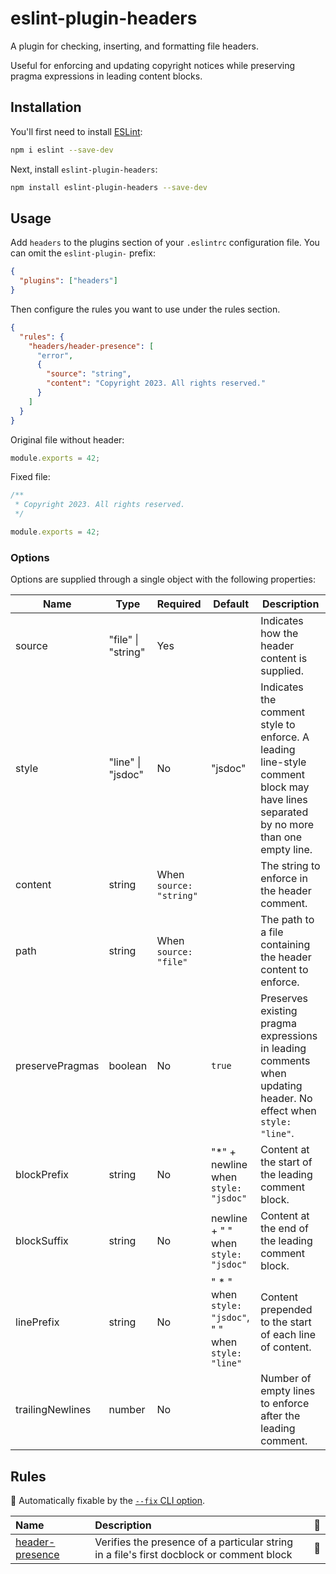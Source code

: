 # eslint-plugin-headers

A plugin for checking, inserting, and formatting file headers.

Useful for enforcing and updating copyright notices while preserving
pragma expressions in leading content blocks.

## Installation

You'll first need to install [ESLint](https://eslint.org/):

```sh
npm i eslint --save-dev
```

Next, install `eslint-plugin-headers`:

```sh
npm install eslint-plugin-headers --save-dev
```

## Usage

Add `headers` to the plugins section of your `.eslintrc` configuration file. You can omit the `eslint-plugin-` prefix:

```json
{
  "plugins": ["headers"]
}
```

Then configure the rules you want to use under the rules section.

```json
{
  "rules": {
    "headers/header-presence": [
      "error",
      {
        "source": "string",
        "content": "Copyright 2023. All rights reserved."
      }
    ]
  }
}
```

Original file without header:

```js
module.exports = 42;
```

Fixed file:

```js
/**
 * Copyright 2023. All rights reserved.
 */

module.exports = 42;
```

### Options

Options are supplied through a single object with the following properties:

| Name             | Type               | Required                | Default                                                | Description                                                                                                                         |
| ---------------- | ------------------ | ----------------------- | ------------------------------------------------------ | ----------------------------------------------------------------------------------------------------------------------------------- |
| source           | "file" \| "string" | Yes                     |                                                        | Indicates how the header content is supplied.                                                                                       |
| style            | "line" \| "jsdoc"  | No                      | "jsdoc"                                                | Indicates the comment style to enforce. A leading line-style comment block may have lines separated by no more than one empty line. |
| content          | string             | When `source: "string"` |                                                        | The string to enforce in the header comment.                                                                                        |
| path             | string             | When `source: "file"`   |                                                        | The path to a file containing the header content to enforce.                                                                        |
| preservePragmas  | boolean            | No                      | `true`                                                 | Preserves existing pragma expressions in leading comments when updating header. No effect when `style: "line"`.                     |
| blockPrefix      | string             | No                      | "\*" + newline when `style: "jsdoc"`                   | Content at the start of the leading comment block.                                                                                  |
| blockSuffix      | string             | No                      | newline + " " when `style: "jsdoc"`                    | Content at the end of the leading comment block.                                                                                    |
| linePrefix       | string             | No                      | " \* " when `style: "jsdoc"`, " " when `style: "line"` | Content prepended to the start of each line of content.                                                                             |
| trailingNewlines | number             | No                      |                                                        | Number of empty lines to enforce after the leading comment.                                                                         |

## Rules

<!-- begin auto-generated rules list -->

🔧 Automatically fixable by the [`--fix` CLI option](https://eslint.org/docs/user-guide/command-line-interface#--fix).

| Name                                             | Description                                                                              | 🔧  |
| :----------------------------------------------- | :--------------------------------------------------------------------------------------- | :-- |
| [header-presence](docs/rules/header-presence.md) | Verifies the presence of a particular string in a file's first docblock or comment block | 🔧  |

<!-- end auto-generated rules list -->
